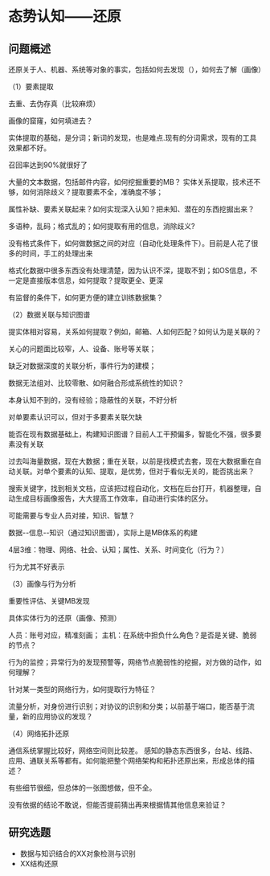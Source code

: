 
# 态势认知——还原

## 问题概述

还原关于人、机器、系统等对象的事实，包括如何去发现（），如何去了解（画像）

（1）要素提取

去重、去伪存真（比较麻烦）

画像的窟窿，如何填进去？

实体提取的基础，是分词；新词的发现，也是难点.现有的分词需求，现有的工具效果都不好。

召回率达到90%就很好了

大量的文本数据，包括邮件内容，如何挖掘重要的MB？
实体关系提取，技术还不够，如何消除歧义？提取要素不全，准确度不够；

属性补缺、要素关联起来？如何实现深入认知？把未知、潜在的东西挖掘出来？

多语种，乱码；格式乱的；如何提取有用的信息，消除歧义?

没有格式条件下，如何做数据之间的对应（自动化处理条件下）。目前是人花了很多的时间，手工的处理出来

格式化数据中很多东西没有处理清楚，因为认识不深，提取不到；如OS信息，不一定是直接版本信息，如何提取？提取更全、更深

有监督的条件下，如何更方便的建立训练数据集？


（2）数据关联与知识图谱

提实体相对容易，关系如何提取？例如，邮箱、人如何匹配？如何认为是关联的？

关心的问题面比较窄，人、设备、账号等关联；

缺乏对数据深度的关联分析，事件行为的建模；

数据无法组对、比较零散、如何融合形成系统性的知识？

本身认知不到的，没有经验；隐蔽性的关联，不好分析

对单要素认识可以，但对于多要素关联欠缺

能否在现有数据基础上，构建知识图谱？目前人工干预偏多，智能化不强，很多要素没有关联

过去叫海量数据，现在大数据；重在关联，以前是找模式去套，现在大数据重在自动关联。对单个要素的认知、提取，是优势，但对于看似无关的，能否挑出来？

搜索关键字，找到相关文档，应该把过程自动化，文档在后台打开，机器整理，自动生成目标画像报告，大大提高工作效率，自动进行实体的区分。

可能需要与专业人员对接，知识、智慧？

数据--信息--知识（通过知识图谱），实际上是MB体系的构建

4层3维：物理、网络、社会、认知；属性、关系、时间变化（行为？）

行为尤其不好表示



（3）画像与行为分析

重要性评估、关键MB发现

具体实体行为的还原（画像、预测）

人员：账号对应，精准刻画；
主机：在系统中担负什么角色？是否是关键、脆弱的节点？

行为的监控；异常行为的发现预警等，网络节点脆弱性的挖掘，对方做的动作，如何理解？

针对某一类型的网络行为，如何提取行为特征？

流量分析，对身份进行识别；对协议的识别和分类；以前基于端口，能否基于流量，新的应用协议的发现？


（4）网络拓扑还原

通信系统掌握比较好，网络空间则比较差。
感知的静态东西很多，台站、线路、应用、通联关系等都有。如何能把整个网络架构和拓扑还原出来，形成总体的描述？

有些细节很细，但总体的一张图想做，但不全。

没有依据的结论不敢说，但能否提前猜出再来根据情其他信息来验证？


## 研究选题
 - 数据与知识结合的XX对象检测与识别
 - XX结构还原
